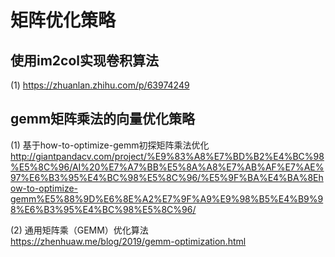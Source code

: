 # 矩阵优化策略
## 使用im2col实现卷积算法  
(1) https://zhuanlan.zhihu.com/p/63974249

## gemm矩阵乘法的向量优化策略
(1) 基于how-to-optimize-gemm初探矩阵乘法优化  
http://giantpandacv.com/project/%E9%83%A8%E7%BD%B2%E4%BC%98%E5%8C%96/AI%20%E7%A7%BB%E5%8A%A8%E7%AB%AF%E7%AE%97%E6%B3%95%E4%BC%98%E5%8C%96/%E5%9F%BA%E4%BA%8Ehow-to-optimize-gemm%E5%88%9D%E6%8E%A2%E7%9F%A9%E9%98%B5%E4%B9%98%E6%B3%95%E4%BC%98%E5%8C%96/  

(2) 通用矩阵乘（GEMM）优化算法  
https://zhenhuaw.me/blog/2019/gemm-optimization.html  
